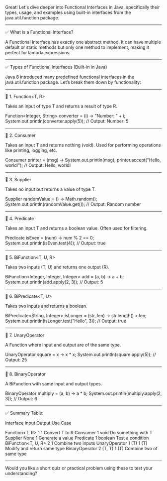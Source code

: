 Great! Let's dive deeper into Functional Interfaces in Java, specifically their types, usage, and examples using built-in interfaces from the java.util.function package.


---

✅ What is a Functional Interface?

A Functional Interface has exactly one abstract method. It can have multiple default or static methods but only one method to implement, making it perfect for lambda expressions.


---

✅ Types of Functional Interfaces (Built-in in Java)

Java 8 introduced many predefined functional interfaces in the java.util.function package. Let’s break them down by functionality:


---

🔹 1. Function<T, R>

Takes an input of type T and returns a result of type R.


Function<Integer, String> converter = (i) -> "Number: " + i;
System.out.println(converter.apply(5)); // Output: Number: 5


---

🔹 2. Consumer<T>

Takes an input T and returns nothing (void). Used for performing operations like printing, logging, etc.


Consumer<String> printer = (msg) -> System.out.println(msg);
printer.accept("Hello, world!"); // Output: Hello, world!


---

🔹 3. Supplier<T>

Takes no input but returns a value of type T.


Supplier<Double> randomValue = () -> Math.random();
System.out.println(randomValue.get()); // Output: Random number


---

🔹 4. Predicate<T>

Takes an input T and returns a boolean value. Often used for filtering.


Predicate<Integer> isEven = (num) -> num % 2 == 0;
System.out.println(isEven.test(4)); // Output: true


---

🔹 5. BiFunction<T, U, R>

Takes two inputs (T, U) and returns one output (R).


BiFunction<Integer, Integer, Integer> add = (a, b) -> a + b;
System.out.println(add.apply(2, 3)); // Output: 5


---

🔹 6. BiPredicate<T, U>

Takes two inputs and returns a boolean.


BiPredicate<String, Integer> isLonger = (str, len) -> str.length() > len;
System.out.println(isLonger.test("Hello", 3)); // Output: true


---

🔹 7. UnaryOperator<T>

A Function where input and output are of the same type.


UnaryOperator<Integer> square = x -> x * x;
System.out.println(square.apply(5)); // Output: 25


---

🔹 8. BinaryOperator<T>

A BiFunction with same input and output types.


BinaryOperator<Integer> multiply = (a, b) -> a * b;
System.out.println(multiply.apply(2, 3)); // Output: 6


---

✅ Summary Table:

Interface	Input	Output	Use Case

Function<T, R>	1	1	Convert T to R
Consumer<T>	1	void	Do something with T
Supplier<T>	None	1	Generate a value
Predicate<T>	1	boolean	Test a condition
BiFunction<T, U, R>	2	1	Combine two inputs
UnaryOperator<T>	1 (T)	1 (T)	Modify and return same type
BinaryOperator<T>	2 (T, T)	1 (T)	Combine two of same type



---

Would you like a short quiz or practical problem using these to test your understanding?
